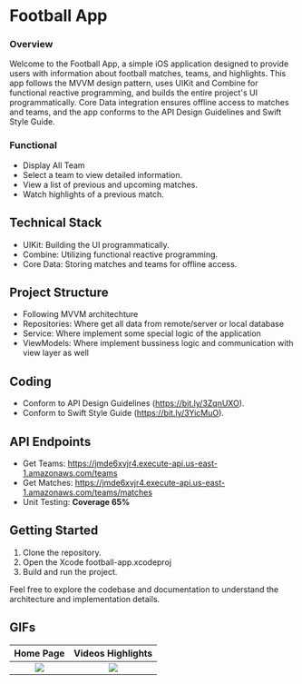 # Football App
### Overview
Welcome to the Football App, a simple iOS application designed to provide users with information about football matches, teams, and highlights. This app follows the MVVM design pattern, uses UIKit and Combine for functional reactive programming, and builds the entire project's UI programmatically. Core Data integration ensures offline access to matches and teams, and the app conforms to the API Design Guidelines and Swift Style Guide.

### Functional
* Display All Team
* Select a team to view detailed information.
* View a list of previous and upcoming matches.
* Watch highlights of a previous match.

## Technical Stack
* UIKit: Building the UI programmatically.
* Combine: Utilizing functional reactive programming.
* Core Data: Storing matches and teams for offline access.
  
## Project Structure
* Following MVVM architechture
* Repositories: Where get all data from remote/server or local database
* Service: Where implement some special logic of the application
* ViewModels: Where implement bussiness logic and communication with view layer as well

## Coding
* Conform to API Design Guidelines (https://bit.ly/3ZqnUXO).
* Conform to Swift Style Guide (https://bit.ly/3YicMuO).

## API Endpoints
* Get Teams: https://jmde6xvjr4.execute-api.us-east-1.amazonaws.com/teams
* Get Matches: https://jmde6xvjr4.execute-api.us-east-1.amazonaws.com/teams/matches
* Unit Testing: **Coverage 65%**


## Getting Started
1. Clone the repository.
2. Open the Xcode football-app.xcodeproj
3. Build and run the project.

Feel free to explore the codebase and documentation to understand the architecture and implementation details.

## GIFs
| Home Page | Videos Highlights |
| :---:   | :---: | 
| ![](https://github.com/phuongdateh/football-app/blob/master/1gif.gif) | ![](https://github.com/phuongdateh/football-app/blob/master/2gif.gif) | 


